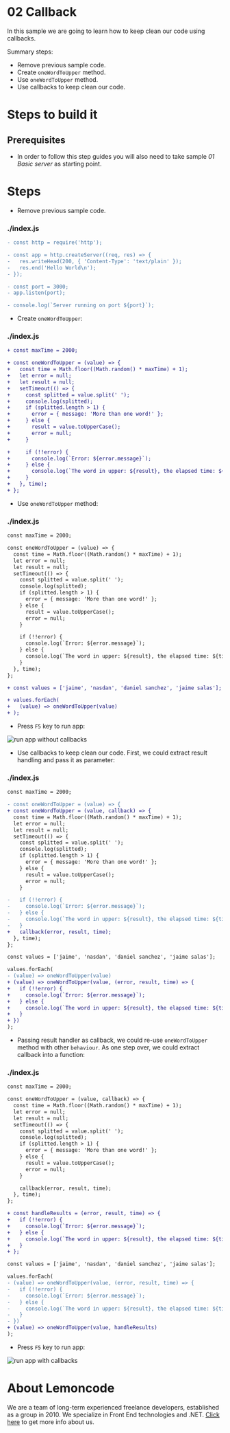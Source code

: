 # 02 Callback

In this sample we are going to learn how to keep clean our code using callbacks.

Summary steps:

- Remove previous sample code.
- Create `oneWordToUpper` method.
- Use `oneWordToUpper` method.
- Use callbacks to keep clean our code.

# Steps to build it

## Prerequisites

- In order to follow this step guides you will also need to take sample _01 Basic server_ as starting point.

# Steps

- Remove previous sample code.

### ./index.js

```diff
- const http = require('http');

- const app = http.createServer((req, res) => {
-   res.writeHead(200, { 'Content-Type': 'text/plain' });
-   res.end('Hello World\n');
- });

- const port = 3000;
- app.listen(port);

- console.log(`Server running on port ${port}`);

```

- Create `oneWordToUpper`:

### ./index.js

```diff
+ const maxTime = 2000;

+ const oneWordToUpper = (value) => {
+   const time = Math.floor((Math.random() * maxTime) + 1);
+   let error = null;
+   let result = null;
+   setTimeout(() => {
+     const splitted = value.split(' ');
+     console.log(splitted);
+     if (splitted.length > 1) {
+       error = { message: 'More than one word!' };
+     } else {
+       result = value.toUpperCase();
+       error = null;
+     }

+     if (!!error) {
+       console.log(`Error: ${error.message}`);
+     } else {
+       console.log(`The word in upper: ${result}, the elapsed time: ${time} ms`);
+     }
+   }, time);
+ };

```

- Use `oneWordToUpper` method:

### ./index.js

```diff
const maxTime = 2000;

const oneWordToUpper = (value) => {
  const time = Math.floor((Math.random() * maxTime) + 1);
  let error = null;
  let result = null;
  setTimeout(() => {
    const splitted = value.split(' ');
    console.log(splitted);
    if (splitted.length > 1) {
      error = { message: 'More than one word!' };
    } else {
      result = value.toUpperCase();
      error = null;
    }

    if (!!error) {
      console.log(`Error: ${error.message}`);
    } else {
      console.log(`The word in upper: ${result}, the elapsed time: ${time} ms`);
    }
  }, time);
};

+ const values = ['jaime', 'nasdan', 'daniel sanchez', 'jaime salas'];

+ values.forEach(
+   (value) => oneWordToUpper(value)
+ );

```

- Press `F5` key to run app:

![run app without callbacks](../../99%20Resources/00%20Intro/02%20Callback/run%20app%20without%20callbacks.png)

- Use callbacks to keep clean our code. First, we could extract result handling and pass it as parameter:

### ./index.js

```diff
const maxTime = 2000;

- const oneWordToUpper = (value) => {
+ const oneWordToUpper = (value, callback) => {
  const time = Math.floor((Math.random() * maxTime) + 1);
  let error = null;
  let result = null;
  setTimeout(() => {
    const splitted = value.split(' ');
    console.log(splitted);
    if (splitted.length > 1) {
      error = { message: 'More than one word!' };
    } else {
      result = value.toUpperCase();
      error = null;
    }

-   if (!!error) {
-     console.log(`Error: ${error.message}`);
-   } else {
-     console.log(`The word in upper: ${result}, the elapsed time: ${time} ms`);
-   }
+   callback(error, result, time);
  }, time);
};

const values = ['jaime', 'nasdan', 'daniel sanchez', 'jaime salas'];

values.forEach(
- (value) => oneWordToUpper(value)
+ (value) => oneWordToUpper(value, (error, result, time) => {
+   if (!!error) {
+     console.log(`Error: ${error.message}`);
+   } else {
+     console.log(`The word in upper: ${result}, the elapsed time: ${time} ms`);
+   }
+ })
);

```

- Passing result handler as callback, we could re-use `oneWordToUpper` method with other `behaviour`. As one step over, we could extract callback into a function:

### ./index.js

```diff
const maxTime = 2000;

const oneWordToUpper = (value, callback) => {
  const time = Math.floor((Math.random() * maxTime) + 1);
  let error = null;
  let result = null;
  setTimeout(() => {
    const splitted = value.split(' ');
    console.log(splitted);
    if (splitted.length > 1) {
      error = { message: 'More than one word!' };
    } else {
      result = value.toUpperCase();
      error = null;
    }

    callback(error, result, time);
  }, time);
};

+ const handleResults = (error, result, time) => {
+   if (!!error) {
+     console.log(`Error: ${error.message}`);
+   } else {
+     console.log(`The word in upper: ${result}, the elapsed time: ${time} ms`);
+   }
+ };

const values = ['jaime', 'nasdan', 'daniel sanchez', 'jaime salas'];

values.forEach(
- (value) => oneWordToUpper(value, (error, result, time) => {
-   if (!!error) {
-     console.log(`Error: ${error.message}`);
-   } else {
-     console.log(`The word in upper: ${result}, the elapsed time: ${time} ms`);
-   }
- })
+ (value) => oneWordToUpper(value, handleResults)
);

```

- Press `F5` key to run app:

![run app with callbacks](../../99%20Resources/00%20Intro/02%20Callback/run%20app%20with%20callbacks.png)

# About Lemoncode

We are a team of long-term experienced freelance developers, established as a group in 2010.
We specialize in Front End technologies and .NET. [Click here](http://lemoncode.net/services/en/#en-home) to get more info about us.
